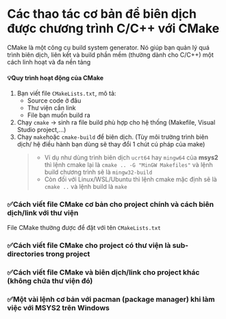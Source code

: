 # Các thao tác cơ bản để biên dịch được chương trình C/C++ với CMake #
CMake là một công cụ build system generator. Nó giúp bạn quản lý quá trình biên dịch, liên kết và build phần mềm (thường dành cho C/C++) một cách linh hoạt và đa nền tảng 
#### **💡Quy trình hoạt động của CMake** ####
1. Bạn viết file `CMakeLists.txt`, mô tả:
   * Source code ở đâu
   * Thư viện cần link
   * File bạn muốn build ra
2. Chạy `cmake` -> sinh ra file build phù hợp cho hệ thống (Makefile, Visual Studio project,...)
3. Chạy `make`hoặc `cmake-build` để biên dịch. (Tùy môi trường trình biên dịch/ hệ điều hành bạn dùng sẽ thay đổi 1 chút cú pháp của make)
   > * Ví dụ như dùng trình biên dịch `ucrt64` hay `mingw64` của **msys2** thì lệnh cmake lại là `cmake .. -G "MinGW Makefiles"` và lệnh build chương trình sẽ là `mingw32-build`
   > * Còn đối với Linux/WSL/Ubuntu thì lệnh cmake mặc định sẽ là `cmake ..` và lệnh build là `make`
### **✅Cách viết file CMake cơ bản cho project chính và cách biên dịch/link với thư viện** ###
File CMake thường được để đặt với tên `CMakeLists.txt`
### **✅Cách viết file CMake cho project có thư viện là sub-directories trong project** ###

### **✅Cách viết file CMake và biên dịch/link cho project khác (không chứa thư viện đó)** ###

### **✅Một vài lệnh cơ bản với pacman (package manager) khi làm việc với MSYS2 trên Windows** ###
